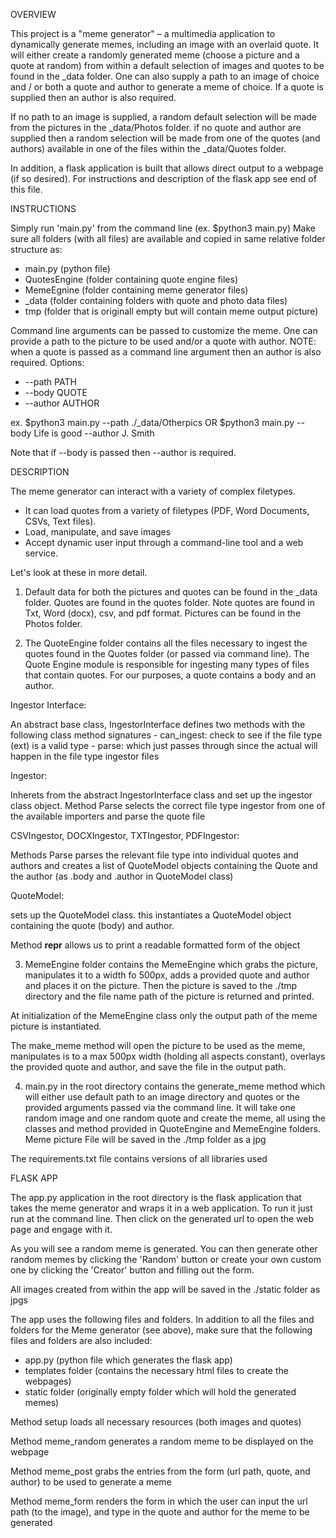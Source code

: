 
OVERVIEW

This project is a "meme generator" – a multimedia application to dynamically generate memes, 
including an image with an overlaid quote. It will either create a randomly generated meme (choose a picture
and a quote at random) from within a default selection of images and quotes to be found in the _data folder. 
One can also supply a path to an image of choice and / or both a quote and author to generate a meme of 
choice. If a quote is supplied then an author is also required.

If no path to an image is supplied, a random default selection will be made from the pictures
in the _data/Photos folder. if no quote and author are supplied then a random selection will be made from
one of the quotes (and authors) available in one of the files within the _data/Quotes folder.

In addition, a flask application is built that allows direct output to a webpage (if so desired). For 
instructions and description of the flask app see end of this file. 

INSTRUCTIONS

Simply run 'main.py' from the command line  (ex. $python3 main.py)
Make sure all folders (with all files) are available and copied in same relative folder structure as:

- main.py  (python file)
- QuotesEngine (folder containing quote engine files)
- MemeEgnine (folder containing meme generator files)
- _data (folder containing folders with quote and photo data files)
- tmp (folder that is originall empty but will contain meme output picture)

Command line arguments can be passed to customize the meme.  One can provide a path to the picture to
be used and/or a quote with author.  NOTE: when a quote is passed as a command line argument then an 
author is also required. 
Options:  
- --path PATH
- --body QUOTE
- --author AUTHOR

ex.  $python3 main.py --path ./_data/Otherpics   OR   $python3 main.py --body Life is good --author J. Smith

Note that if --body is passed then --author is required.

DESCRIPTION

The meme generator can interact with a variety of complex filetypes. 
- It can load quotes from a variety of filetypes (PDF, Word Documents, CSVs, Text files). 
- Load, manipulate, and save images
- Accept dynamic user input through a command-line tool and a web service. 

Let's look at these in more detail.

1. Default data for both the pictures and quotes can be found in the _data folder.  Quotes are found in 
the quotes folder. Note quotes are found in Txt, Word (docx), csv, and pdf format.  Pictures can be found in the Photos folder. 
   

2. The QuoteEngine folder contains all the files necessary to ingest the quotes found in the Quotes folder (or passed via command line).
The Quote Engine module is responsible for ingesting many types of files that contain quotes. For our purposes, a quote contains a body and an author.
  
Ingestor Interface:
  
   An abstract base class, IngestorInterface defines two methods with the following class method signatures
    -  can_ingest: check to see if the file type (ext) is a valid type 
    -  parse: which just passes through since the actual will happen in the file type ingestor files

Ingestor:

Inherets from the abstract IngestorInterface class and set up the ingestor class object. 
Method Parse selects the correct file type ingestor from one of the available importers and parse the quote 
file

CSVIngestor, DOCXIngestor, TXTIngestor, PDFIngestor:

Methods Parse parses the relevant file type into individual quotes and authors and creates a list of QuoteModel 
objects containing the Quote and the author (as .body and .author in QuoteModel class)

QuoteModel:

sets up the QuoteModel class. this instantiates a QuoteModel object containing the quote (body) and author.

Method __repr__ allows us to print a readable formatted form of the object

3. MemeEngine folder contains the MemeEngine which grabs the picture, manipulates it to a width fo 500px, 
adds a provided quote and author and places it on the picture. Then the picture is saved to the ./tmp directory
   and the file name path of the picture is returned and printed.
   
At initialization of the MemeEngine class only the output path of the meme picture is instantiated. 

The make_meme method will open the picture to be used as the meme, manipulates is to a max 500px width
(holding all aspects constant), overlays the provided quote and author, and save the file in the output 
path.

4. main.py in the root directory contains the generate_meme method which will either use default path to an 
image directory and quotes or the provided arguments passed via the command line. It will take one random
   image and one random quote and create the meme, all using the classes and method provided in QuoteEngine
   and MemeEngine folders.
   Meme picture File will be saved in the ./tmp folder as a jpg

The requirements.txt file contains versions of all libraries used

FLASK APP

The app.py application in the root directory is the flask application that takes the meme generator and wraps
it in a web application. To run it just run at the command line. Then click on the generated url to open the
web page and engage with it.

As you will see a random meme is generated. You can then generate other random memes by clicking the 'Random'
button or create your own custom one by clicking the 'Creator' button and filling out the form.

All images created from within the app will be saved in the ./static folder as jpgs

The app uses the following files and folders. In addition to all the files and folders for the
Meme generator (see above), make sure that the following files and folders are also included: 

- app.py  (python file which generates the flask app)
- templates folder (contains the necessary html files to create the webpages)
- static folder (originally empty folder which will hold the generated memes)

Method setup loads all necessary resources (both images and quotes)

Method meme_random generates a random meme to be displayed on the webpage

Method meme_post grabs the entries from the form (url path, quote, and author) to be used to generate a meme

Method meme_form renders the form in which the user can input the url path (to the image), and type in the 
quote and author for the meme to be generated

